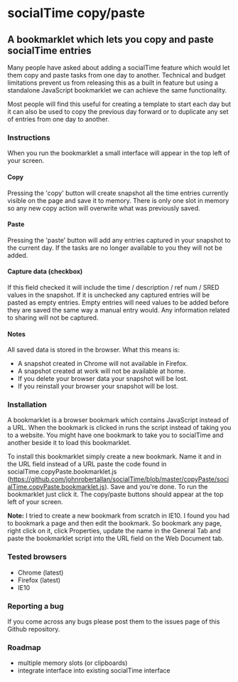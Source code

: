 # socialTime copy/paste
## A bookmarklet which lets you copy and paste socialTime entries

Many people have asked about adding a socialTime feature which would let them copy and paste tasks from one day to another. Technical and budget limitations prevent us from releasing this as a built in feature but using a standalone JavaScript bookmarklet we can achieve the same functionality.

Most people will find this useful for creating a template to start each day but it can also be used to copy the previous day forward or to duplicate any set of entries from one day to another.

### Instructions

When you run the bookmarklet a small interface will appear in the top left of your screen.

#### Copy

Pressing the 'copy' button will create snapshot all the time entries currently visible on the page and save it to memory. There is only one slot in memory so any new copy action will overwrite what was previously saved.

#### Paste

Pressing the 'paste' button will add any entries captured in your snapshot to the current day. If the tasks are no longer available to you they will not be added. 

#### Capture data (checkbox)

If this field checked it will include the time / description / ref num / SRED values in the snapshot. If it is unchecked any captured entries will be pasted as empty entries.  Empty entries will need values to be added before they are saved the same way a manual entry would. Any information related to sharing will not be captured.

#### Notes

All saved data is stored in the browser. What this means is:
 
- A snapshot created in Chrome will not available in Firefox.
- A snapshot created at work will not be available at home.
- If you delete your browser data your snapshot will be lost.
- If you reinstall your browser your snapshot will be lost.

### Installation

A bookmarklet is a browser bookmark which contains JavaScript instead of a URL. When the bookmark is clicked in runs the script instead of taking you to a website. You might have one bookmark to take you to socialTime and another beside it to load this bookmarklet.

To install this bookmarklet simply create a new bookmark. Name it and in the URL field instead of a URL paste the code found in socialTime.copyPaste.bookmarklet.js (https://github.com/johnrobertallan/socialTime/blob/master/copyPaste/socialTime.copyPaste.bookmarklet.js). Save and you're done. To run the bookmarklet just click it. The copy/paste buttons should appear at the top left of your screen.

**Note:** I tried to create a new bookmark from scratch in IE10. I found you had to bookmark a page and then edit the bookmark. So bookmark any page, right click on it, click Properties, update the name in the General Tab and paste the bookmarklet script into the URL field on the Web Document tab.

### Tested browsers

- Chrome (latest)
- Firefox (latest)
- IE10

### Reporting a bug

If you come across any bugs please post them to the issues page of this Github repository.

### Roadmap

- multiple memory slots (or clipboards)
- integrate interface into existing socialTime interface
